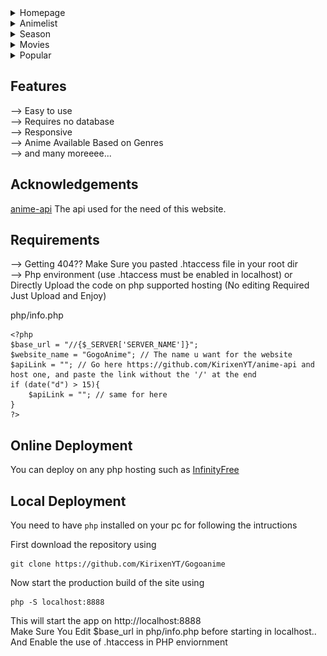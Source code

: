 <details>
<summary>Homepage</summary>
<p align="center">
  <img src="./readmeimage/homepage.png" alt="Homepage" width="70%">
</p>
</details>

<details>
<summary>Animelist</summary>
<p align="center">
  <img src="./readmeimage/animelist.png" alt="list" width="70%">
</p>
</details>

<details>
<summary>Season</summary>
<p align="center">
  <img src="./readmeimage/Newseason.png" alt="season" width="70%">
</p>
</details>

<details>
<summary>Movies</summary>
<p align="center">
  <img src="./readmeimage/movies.png" alt="movies" width="70%">
</p>
</details>

<details>
<summary>Popular</summary>
<p align="center">
  <img src="./readmeimage/Popular.png" alt="popular" width="70%">
</p>
</details>



## Features 
--> Easy to use <br>
--> Requires no database<br>
--> Responsive<br>
--> Anime Available Based on Genres<br>
--> and many moreeee...

## Acknowledgements

[anime-api](https://github.com/kirixenyt/anime-api) The api used for the need of this website. 

## Requirements
--> Getting 404?? Make Sure you pasted .htaccess file in your root dir
<br>
--> Php environment (use .htaccess must be enabled in localhost) or Directly Upload the code on php supported hosting (No editing Required Just Upload and Enjoy)

php/info.php
```
<?php 
$base_url = "//{$_SERVER['SERVER_NAME']}";
$website_name = "GogoAnime"; // The name u want for the website
$apiLink = ""; // Go here https://github.com/KirixenYT/anime-api and host one, and paste the link without the '/' at the end
if (date("d") > 15){
    $apiLink = ""; // same for here
}
?>
```

## Online Deployment

You can deploy on any php hosting such as <a href="https://www.infinityfree.net/">InfinityFree</a>

## Local Deployment

You need to have `php` installed on your pc for following the intructions

First download the repository using
```
git clone https://github.com/KirixenYT/Gogoanime
```

Now start the production build of the site using
```
php -S localhost:8888
```

This will start the app on http://localhost:8888 <br>
Make Sure You Edit $base_url in php/info.php before starting in localhost.. <br>
And Enable the use of .htaccess in PHP enviornment
